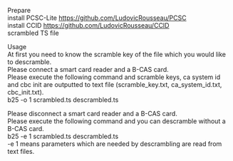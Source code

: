 Prepare  
install PCSC-Lite https://github.com/LudovicRousseau/PCSC  
install CCID https://github.com/LudovicRousseau/CCID  
scrambled TS file  

Usage  
At first you need to know the scramble key of the file which you would like to descramble.  
Please connect a smart card reader and a B-CAS card.  
Please execute the following command and scramble keys, ca system id and cbc init are outputted to text file (scramble_key.txt, ca_system_id.txt, cbc_init.txt).  
b25 -o 1 scrambled.ts descrambled.ts
  
Please disconnect a smart card reader and a B-CAS card.  
Please execute the following command and you can descramble without a B-CAS card.  
b25 -e 1 scrambled.ts descrambled.ts  
-e 1 means parameters which are needed by descrambling are read from text files. 